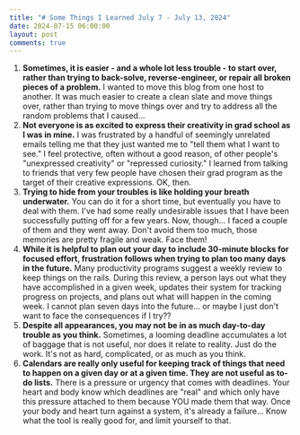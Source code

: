 ```yaml
---
title: "# Some Things I Learned July 7 - July 13, 2024"
date: 2024-07-15 06:00:00
layout: post
comments: true
---
```


<!-- <figure>
 <img src="/images/EDIT ME" alt="EDIT ME">
 <figcaption>EDIT ME</figcaption>
</figure> -->

1. **Sometimes, it is easier - and a whole lot less trouble - to start over, rather than trying to back-solve, reverse-engineer, or repair all broken pieces of a problem.** I wanted to move this blog from one host to another. It was much easier to create a clean slate and move things over, rather than trying to move things over and try to address all the random problems that I caused...
2. **Not everyone is as excited to express their creativity in grad school as I was in mine.** I was frustrated by a handful of seemingly unrelated emails telling me that they just wanted me to "tell them what I want to see." I feel protective, often without a good reason, of other people's "unexpressed creativity" or "repressed curiosity." I learned from talking to friends that very few people have chosen their grad program as the target of their creative expressions. OK, then.
3. **Trying to hide from your troubles is like holding your breath underwater.** You can do it for a short time, but eventually you have to deal with them. I've had some really undesirable issues that I have been successfully putting off for a few years. Now, though... I faced a couple of them and they went away. Don't avoid them too much, those memories are pretty fragile and weak. Face them!
4. **While it is helpful to plan out your day to include 30-minute blocks for focused effort, frustration follows when trying to plan too many days in the future.** Many productivity programs suggest a weekly review to keep things on the rails. During this review, a person lays out what they have accomplished in a given week, updates their system for tracking progress on projects, and plans out what will happen in the coming week. I cannot plan seven days into the future... or maybe I just don't want to face the consequences if I try??
5. **Despite all appearances, you may not be in as much day-to-day trouble as you think.** Sometimes, a looming deadline accumulates a lot of baggage that is not useful, nor does it relate to reality. Just do the work. It's not as hard, complicated, or as much as you think.
6. **Calendars are really only useful for keeping track of things that need to happen on a given day or at a given time. They are not useful as to-do lists.** There is a pressure or urgency that comes with deadlines. Your heart and body know which deadlines are "real" and which only have this pressure attached to them because YOU made them that way. Once your body and heart turn against a system, it's already a failure... Know what the tool is really good for, and limit yourself to that.
